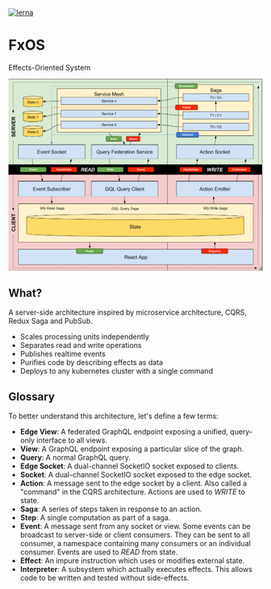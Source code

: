 [![lerna](https://img.shields.io/badge/maintained%20with-lerna-cc00ff.svg)](https://lerna.js.org/)

# FxOS
Effects-Oriented System

![image info](./docs/fxos.png)

## What?

A server-side architecture inspired by microservice architecture, CQRS, Redux Saga and PubSub.

- Scales processing units independently
- Separates read and write operations
- Publishes realtime events
- Purifies code by describing effects as data
- Deploys to any kubernetes cluster with a single command

## Glossary

To better understand this architecture, let's define a few terms:

- **Edge View**: A federated GraphQL endpoint exposing a unified, query-only interface to all views.
- **View**: A GraphQL endpoint exposing a particular slice of the graph.
- **Query**: A normal GraphQL query.
- **Edge Socket**: A dual-channel SocketIO socket exposed to clients.
- **Socket**: A dual-channel SocketIO socket exposed to the edge socket.
- **Action**: A message sent to the edge socket by a client. Also called a "command" in the CQRS architecture. Actions are used to *WRITE* to state.
- **Saga**: A series of steps taken in response to an action.
- **Step**: A single computation as part of a saga.
- **Event**: A message sent from any socket or view. Some events can be broadcast to server-side or client consumers. They can be sent to all consumer, a namespace containing many consumers or an individual consumer. Events are used to *READ* from state.
- **Effect**: An impure instruction which uses or modifies external state.
- **Interpreter**: A subsystem which actually executes effects. This allows code to be written and tested without side-effects.
